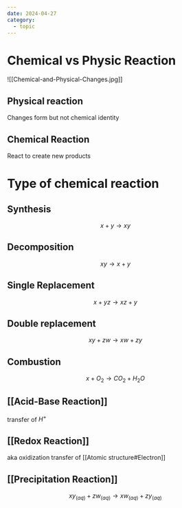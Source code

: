 ```yaml
---
date: 2024-04-27
category:
  - topic
---
```

# Chemical vs Physic Reaction
![[Chemical-and-Physical-Changes.jpg]]
## Physical reaction
Changes form but not chemical identity
## Chemical Reaction
React to create new products
# Type of chemical reaction
## Synthesis
$$ x+y \rightarrow xy $$
## Decomposition
$$ xy \rightarrow x + y $$
## Single Replacement
$$ x + yz \rightarrow xz+ y $$
## Double replacement
$$ xy + zw \rightarrow xw+ zy $$
## Combustion
$$ x + O_2 \rightarrow CO_2 + H_2 O$$
## [[Acid-Base Reaction]]
transfer of $H^+$
## [[Redox Reaction]]
aka oxidization
transfer of [[Atomic structure#Electron]]
## [[Precipitation Reaction]]
$$ xy _{(aq)}+ zw _{(aq)}\rightarrow xw_{(aq)}+ zy_{(aq)} $$